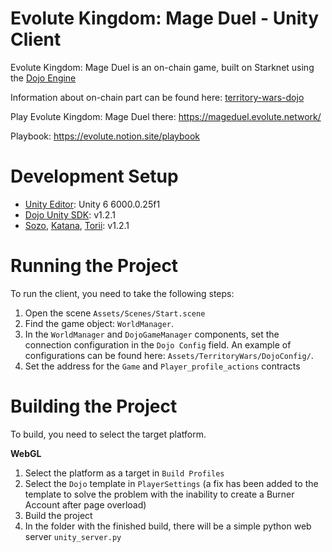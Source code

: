 # Evolute Kingdom: Mage Duel - Unity Client

Evolute Kingdom: Mage Duel is an on-chain game, built on Starknet using the [Dojo Engine](https://github.com/dojoengine/dojo)

Information about on-chain part can be found here: [territory-wars-dojo](https://github.com/evolute-studio/territory-wars-dojo)

Play Evolute Kingdom: Mage Duel there: https://mageduel.evolute.network/

Playbook: https://evolute.notion.site/playbook

# **Development Setup**

- [Unity Editor](https://unity.com/releases/editor/whats-new/6000.0.25#notes): Unity 6 6000.0.25f1
- [Dojo Unity SDK](https://github.com/dojoengine/dojo.unity): v1.2.1
- [Sozo](https://book.dojoengine.org/toolchain/sozo), [Katana](https://book.dojoengine.org/toolchain/katana), [Torii](https://book.dojoengine.org/toolchain/torii): v1.2.1

# **Running the Project**

To run the client, you need to take the following steps:

1. Open the scene `Assets/Scenes/Start.scene`
2. Find the game object: `WorldManager`.
3. In the `WorldManager` and `DojoGameManager` components, set the connection configuration in the `Dojo Config` field. An example of configurations can be found here: `Assets/TerritoryWars/DojoConfig/`.
4. Set the address for the `Game` and `Player_profile_actions` contracts

# **Building the Project**
To build, you need to select the target platform. 

**WebGL**
1. Select the platform as a target in `Build Profiles`
2. Select the `Dojo` template in `PlayerSettings` (a fix has been added to the template to solve the problem with the inability to create a Burner Account after page overload)
3. Build the project
4. In the folder with the finished build, there will be a simple python web server `unity_server.py`
